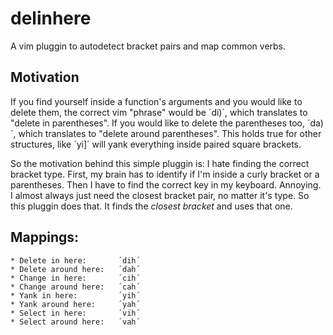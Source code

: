 # delinhere
A vim pluggin to autodetect bracket pairs and map common verbs.

## Motivation

If you find yourself inside a function's arguments and you would like to delete
them, the correct vim "phrase" would be ´di)´, which translates to "delete in
parentheses". If you would like to delete the parentheses too, ´da)´, which
translates to "delete around parentheses". This holds true for other structures,
like ´yi]´ will yank everything inside paired square brackets.

So the motivation behind this simple pluggin is: I hate finding the correct
bracket type. First, my brain has to identify if I'm inside a curly
bracket or a parentheses. Then I have to find the correct key in my keyboard.
Annoying. I almost always just need the closest bracket pair, no matter it's
type. So this pluggin does that. It finds the _closest bracket_ and uses that one.

## Mappings:

    * Delete in here:       ´dih´
    * Delete around here:   ´dah´
    * Change in here:       ´cih´
    * Change around here:   ´cah´
    * Yank in here:         ´yih´
    * Yank around here:     ´yah´
    * Select in here:       ´vih´
    * Select around here:   ´vah´
